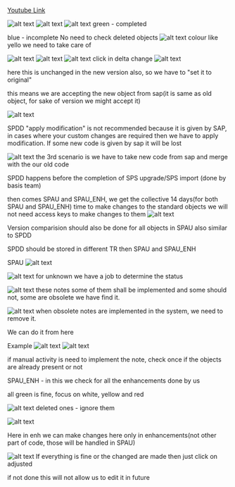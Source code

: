 [Youtube Link](https://www.youtube.com/watch?v=2sA-IwZpdCg&ab_channel=SharePlatform)

![alt text](image.png)
![alt text](image-1.png)
![alt text](image-2.png)
green - completed

blue - incomplete
No need to check deleted objects
![alt text](image-3.png)
colour like yello we need to take care of

![alt text](image-4.png)
![alt text](image-5.png)
![alt text](image-6.png)
click in delta change
![alt text](image-7.png)

here this is unchanged in the new version also, so we have to "set it to original" 

this means we are accepting the new object from sap(it is same as old object, for sake of version we might accept it)

![alt text](image-8.png)

SPDD "apply modification" is not recommended because it is given by SAP, in cases where your custom changes are required then we have to apply modification. If some new code is given by sap it will be lost

![alt text](image-11.png)
the 3rd scenario is we have to take new code from sap and merge with the our old code

SPDD happens before the completion of SPS upgrade/SPS import (done by basis team)

then comes SPAU and SPAU_ENH, we get the collective 14 days(for both SPAU and SPAU_ENH) time to make changes to the standard objects we will not need access keys to make changes to them
![alt text](image-12.png)

Version comparision should also be done for all objects in SPAU also similar to SPDD

SPDD should be stored in different TR then SPAU and SPAU_ENH

SPAU
![alt text](image-9.png)

![alt text](image-10.png)
for unknown we have a job to determine the status

![alt text](image-13.png)
these notes some of them shall be implemented and some should not, some are obsolete we have find it.

![alt text](image-14.png)
when obsolete notes are implemented in the system, we need to remove it.

We can do it from here

Example
![alt text](image-15.png)
![alt text](image-16.png)

if manual activity is need to implement the note, check once if the objects are already present or not

SPAU_ENH - in this we check for all the enhancements done by us

all green is fine, focus on white, yellow and red

![alt text](image-17.png)
deleted ones - ignore them

![alt text](image-18.png)

Here in enh we can make changes here only in enhancements(not other part of code, those will be handled in SPAU)

![alt text](image-19.png)
If everything is fine or the changed are made then just click on adjusted

if not done this will not allow us to edit it in future
